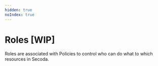 ```yaml
---
hidden: true
noIndex: true
---
```


# Roles \[WIP]

Roles are associated with Policies to control who can do what to which resources in Secoda.

